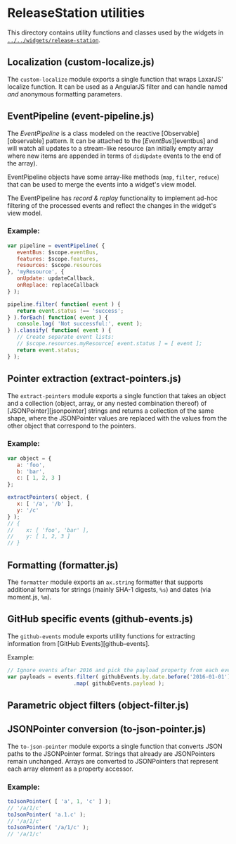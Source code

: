 # ReleaseStation utilities

This directory contains utility functions and classes used by the widgets in
[`../../widgets/release-station`](../../widgets/release-station).

## Localization (custom-localize.js)

The `custom-localize` module exports a single function that wraps LaxarJS'
localize function. It can be used as a AngularJS filter and can handle named
_and_ anonymous formatting parameters.

## EventPipeline (event-pipeline.js)

The _EventPipeline_ is a class modeled on the reactive [Observable][observable]
pattern.  It can be attached to the [_EventBus_][eventbus] and will watch all
updates to a stream-like resource (an initially empty array where new items
are appended in terms of `didUpdate` events to the end of the array).

EventPipeline objects have some array-like methods (`map`, `filter`, `reduce`)
that can be used to merge the events into a widget's view model.

The EventPipeline has _record & replay_ functionality to implement ad-hoc
filtering of the processed events and reflect the changes in the widget's
view model.

### Example:

```javascript
var pipeline = eventPipeline( {
   eventBus: $scope.eventBus,
   features: $scope.features,
   resources: $scope.resources
}, 'myResource', {
   onUpdate: updateCallback,
   onReplace: replaceCallback
} );

pipeline.filter( function( event ) {
   return event.status !== 'success';
} ).forEach( function( event ) {
   console.log( 'Not successful:', event );
} ).classify( function( event ) {
   // Create separate event lists:
   // $scope.resources.myResource[ event.status ] = [ event ];
   return event.status;
} );
```

## Pointer extraction (extract-pointers.js)

The `extract-pointers` module exports a single function that takes an object
and a collection (object, array, or any nested combination thereof) of
[JSONPointer][jsonpointer] strings and returns a collection of the same shape,
where the JSONPointer values are replaced with the values from the other object
that correspond to the pointers.

### Example:

```javascript
var object = {
   a: 'foo',
   b: 'bar',
   c: [ 1, 2, 3 ]
};

extractPointers( object, {
   x: [ '/a', '/b' ],
   y: '/c'
} );
// {
//    x: [ 'foo', 'bar' ],
//    y: [ 1, 2, 3 ]
// }

```

## Formatting (formatter.js)

The `formatter` module exports an `ax.string` formatter that supports
additional formats for strings (mainly SHA-1 digests, `%s`) and dates (via
moment.js, `%m`).

## GitHub specific events (github-events.js)

The `github-events` module exports utility functions for extracting information
from [GitHub Events][github-events].

Example:

```javascript
// Ignore events after 2016 and pick the payload property from each event
var payloads = events.filter( githubEvents.by.date.before('2016-01-01') )
                     .map( githubEvents.payload );
```

## Parametric object filters (object-filter.js)

## JSONPointer conversion (to-json-pointer.js)

The `to-json-pointer` module exports a single function that converts JSON paths
to the JSONPointer format. Strings that already are JSONPointers remain
unchanged. Arrays are converted to JSONPointers that represent each array
element as a property accessor.

### Example:

```javascript
toJsonPointer( [ 'a', 1, 'c' ] );
// '/a/1/c'
toJsonPointer( 'a.1.c' );
// '/a/1/c'
toJsonPointer( '/a/1/c' );
// '/a/1/c'
```
